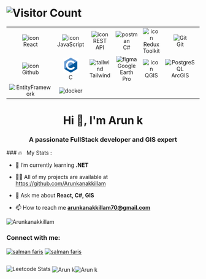 <div  xmlns="http://www.w3.org/1999/xhtml"  id="metrics-end">
  <h1>
    <img src="https://profile-counter.glitch.me/{Arunkanakkillam}/count.svg" alt="Visitor Count">
  </h1>
</div>

<table align="center">
  <tr>
    <td align="center" width="96">
        <img src="https://techstack-generator.vercel.app/react-icon.svg" alt="icon" width="65" height="65" />
      <br>React
    </td>
      <td align="center" width="96">
        <img src="https://techstack-generator.vercel.app/js-icon.svg" alt="icon" width="65" height="65" />
      <br>JavaScript
    </td>
    <td align="center" width="96">
        <img src="https://techstack-generator.vercel.app/restapi-icon.svg" alt="icon" width="62" height="62" />
      <br>REST API
    </td>
    <td align="center" width="96">
       <img src="https://techstack-generator.vercel.app/csharp-icon.svg" alt="postman" width="40" height="40"/>
      <br>C#
    </td>
   <td align="center" width="96">
        <img src="https://techstack-generator.vercel.app/redux-icon.svg" alt="icon" width="62" height="62" />
      <br>Redux Toolkit
    </td>
    <td align="center" width="96"> 
        <img src="https://user-images.githubusercontent.com/25181517/192108372-f71d70ac-7ae6-4c0d-8395-51d8870c2ef0.png" width="48" height="48" alt="Git" />
      <br>Git
    </td>
    <td align="center"  width="96">
        <img src="https://skillicons.dev/icons?i=html" width="48" height="48" alt="HTML5" />
      <br>HTML5
    </td>
    <td align="center" width="96">
        <img src="https://skillicons.dev/icons?i=css" width="48" height="48" alt="css" />
      <br>CSS
    </td>
    <td align="center"  width="96">
        <img src="https://skillicons.dev/icons?i=bootstrap" width="48" height="48" alt="bootstrap" />
      <br>Bootstrap
    </td>
  </tr>
  <tr>
    </td>
     <td align="center" width="96">
        <img src="https://techstack-generator.vercel.app/github-icon.svg" alt="icon" width="65" height="65" />
      <br>Github
    </td>
    </td>
      <td align="center" width="96">
       <img src="https://raw.githubusercontent.com/devicons/devicon/master/icons/c/c-original.svg" alt="c" width="40" height="40"/>
      <br>C
    </td>
     </td>
</td>    
 <td align="center" width="96">
        <img src="https://skillicons.dev/icons?i=tailwind" width="48" height="48" alt="tailwind" />
      <br>Tailwind
    </td>
</td>
  <td align="center" width="96">
       <img src="https://encrypted-tbn0.gstatic.com/images?q=tbn:ANd9GcSVjWd3642ndd53cHpYQgtrr1oABSI8rzLU1g&s" alt="figma" width="40" height="40"/>
      <br>Google Earth Pro
    </td>
   <td align="center" width="96">
        <img src="https://encrypted-tbn0.gstatic.com/images?q=tbn:ANd9GcRjVCKPOUVIdyAtkmiQEEhUDPmy-YtyNa62uQ&s" alt="icon" width="65" height="65](https://raw.githubusercontent.com/gin-gonic/logo/master/color.png)" />
      <br>QGIS
    </td>
 <td align="center" width="96">
        <img src="https://encrypted-tbn0.gstatic.com/images?q=tbn:ANd9GcS8trpuoU0r6uxu0DGSgIZy8L1giEvSLCDplA&s" width="48" height="48" alt="PostgreSQL" />
      <br>ArcGIS
  </td>
 
  </td>
  <td  align="center" width="96">
   <img src="https://uxwing.com/wp-content/themes/uxwing/download/brands-and-social-media/postman-icon.png"/>
   <br>Postman
  </td>
  <td  align="center" width="96">
   <img src="https://imgs.search.brave.com/292SV2330ZvcbB6pdq3q03PZ5SXNjS_M6_mgdDYy6to/rs:fit:500:0:0:0/g:ce/aHR0cHM6Ly9naXRo/dWIuY29tL3RhbmRw/ZnVuL3NraWxsLWlj/b25zL3Jhdy9tYWlu/L2ljb25zL0RvdE5l/dC5zdmc"/>
  </td>
  <td  align="center" width="96">
   <img src="https://imgs.search.brave.com/ShxgIJQwDkWF8jRoj4FGovf9JuLD-VqY2SEA2SR0Mok/rs:fit:860:0:0:0/g:ce/aHR0cDovL3d3dy5u/ZXdkZXNpZ25maWxl/LmNvbS9wb3N0cGlj/LzIwMTAvMDEvbWlj/cm9zb2Z0LXNxbC1z/ZXJ2ZXItaWNvbnNf/ODk2MDAucG5n"/>
  </td>
  
 </tr>
 <tr>
    <td  align="center" width="96">
   <img src="https://www.remoterocketship.com/images/blog/Entity%20Framework-icon-for-blog.jpg" alt="EntityFramework"/>
  </td>
  <td align="center" width="96">
   <img src="https://imgs.search.brave.com/G8i_afQAUJrPfFD6fKm5AQSmWNRN76ZRTPkR_V8uujo/rs:fit:860:0:0:0/g:ce/aHR0cHM6Ly9jZG40/Lmljb25maW5kZXIu/Y29tL2RhdGEvaWNv/bnMvbG9nb3MtYW5k/LWJyYW5kcy81MTIv/OTdfRG9ja2VyX2xv/Z29fbG9nb3MtNTEy/LnBuZw" alt="docker"/>
  </td>
 </tr>

</table>

<h1 align="center">Hi 👋, I'm Arun k</h1>
<h3 align="center">A passionate FullStack developer and GIS expert</h3>
### 🔥 &nbsp; My Stats :



- 🌱 I’m currently learning **.NET**

- 👨‍💻 All of my projects are available at https://github.com/Arunkanakkillam
- 💬 Ask me about **React, C#, GIS**

- 📫 How to reach me **arunkanakkillam70@gmail.com**
<p><img src="https://github-readme-stats.vercel.app/api/top-langs/?username=Arunkanakkillam&layout=compact&theme=gruvbox" alt="Arunkanakkillam"/></p>

<h3 align="left">Connect with me:</h3>
<p align="left">
<a href="https://www.linkedin.com/in/arun-kanakkillam-00b8b4214/" target="blank"><img align="center" src="https://raw.githubusercontent.com/rahuldkjain/github-profile-readme-generator/master/src/images/icons/Social/linked-in-alt.svg" alt="salman faris" height="30" width="40" /></a>
<a href="https://leetcode.com/u/Arunkanakkillam/" target="blank"><img align="center" src="https://raw.githubusercontent.com/rahuldkjain/github-profile-readme-generator/master/src/images/icons/Social/leet-code.svg" alt="salman faris" height="30" width="40" /></a>
</p>

<div style="display: flex; align-items: flex-start; align: center">



![Leetcode Stats](https://leetcard.jacoblin.cool/Arunkanakkillam?theme=dark)


<p>&nbsp;<img align="center" src="https://github-readme-stats.vercel.app/api?username=Arunkanakkillam&show_icons=true&theme=gruvbox" alt="Arun k" /></p>

<p><img align="center" src="https://github-readme-streak-stats.herokuapp.com/?user=Arunkanakkillam&" alt="Arun k" /></p>




